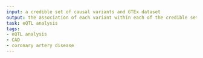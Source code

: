 ```yaml
---
input: a credible set of causal variants and GTEx dataset
output: the association of each variant within each of the credible sets with the expression of nearby genes
task: eQTL analysis
tags:
- eQTL analysis
- CAD
- coronary artery disease
---
```

